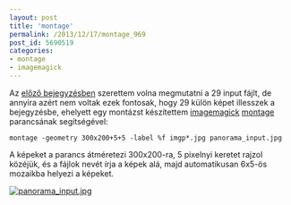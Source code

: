 ```yaml
---
layout: post
title: 'montage'
permalink: /2013/12/17/montage_969
post_id: 5690519
categories: 
- montage
- imagemagick
---
```


Az 
[előző bejegyzésben](http://commandline.blog.hu/2013/12/14/hugin) szerettem volna megmutatni a 29 input fájlt, de annyira azért nem voltak ezek fontosak, hogy 29 külön képet illesszek a bejegyzésbe, ehelyett egy montázst készítettem 
[imagemagick](http://www.imagemagick.org) 
[montage](http://www.imagemagick.org/script/montage.php) parancsának segítségével:

```
montage -geometry 300x200+5+5 -label %f imgp*.jpg panorama_input.jpg
```

A képeket a parancs átméretezi 300x200-ra, 5 pixelnyi keretet rajzol közéjük, és a fájlok nevét írja a képek alá, majd automatikusan 6x5-ös mozaikba helyezi a képeket.

[![panorama_input.jpg](http://m.cdn.blog.hu/co/commandline/image/panorama_input.jpg)](http://m.cdn.blog.hu/co/commandline/image/panorama_input.jpg)